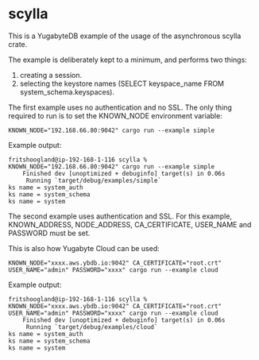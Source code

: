 # scylla 
This is a YugabyteDB example of the usage of the asynchronous scylla crate.

The example is deliberately kept to a minimum, and performs two things:
1. creating a session.
2. selecting the keystore names (SELECT keyspace_name FROM system_schema.keyspaces).

The first example uses no authentication and no SSL.
The only thing required to run is to set the KNOWN_NODE environment variable:
```shell
KNOWN_NODE="192.168.66.80:9042" cargo run --example simple
```

Example output:
```shell
fritshoogland@ip-192-168-1-116 scylla % KNOWN_NODE="192.168.66.80:9042" cargo run --example simple
    Finished dev [unoptimized + debuginfo] target(s) in 0.06s
     Running `target/debug/examples/simple`
ks name = system_auth
ks name = system_schema
ks name = system
```

The second example uses authentication and SSL.
For this example, KNOWN_ADDRESS, NODE_ADDRESS, CA_CERTIFICATE, USER_NAME and PASSWORD must be set.

This is also how Yugabyte Cloud can be used:
```shell
KNOWN_NODE="xxxx.aws.ybdb.io:9042" CA_CERTIFICATE="root.crt" USER_NAME="admin" PASSWORD="xxxx" cargo run --example cloud
```

Example output:
```shell
fritshoogland@ip-192-168-1-116 scylla % KNOWN_NODE="xxxx.aws.ybdb.io:9042" CA_CERTIFICATE="root.crt" USER_NAME="admin" PASSWORD="xxxx" cargo run --example cloud
    Finished dev [unoptimized + debuginfo] target(s) in 0.06s
     Running `target/debug/examples/cloud`
ks name = system_auth
ks name = system_schema
ks name = system
```